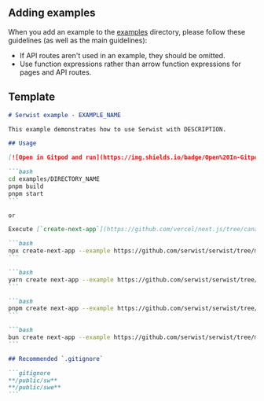 ## Adding examples

When you add an example to the [examples](https://github.com/serwist/serwist/tree/main/examples) directory, please follow these guidelines (as well as the main guidelines):

- If API routes aren't used in an example, they should be omitted.
- Use function expressions rather than arrow function expressions for pages and API routes.

## Template

````markdown
# Serwist example - EXAMPLE_NAME

This example demonstrates how to use Serwist with DESCRIPTION.

## Usage

[![Open in Gitpod and run](https://img.shields.io/badge/Open%20In-Gitpod.io-%231966D2?style=for-the-badge&logo=gitpod)](https://gitpod.io/#https://github.com/serwist/serwist/)

```bash
cd examples/DIRECTORY_NAME
pnpm build
pnpm start
```

or

Execute [`create-next-app`](https://github.com/vercel/next.js/tree/canary/packages/create-next-app) with [npm](https://docs.npmjs.com/cli/init), [Yarn](https://yarnpkg.com/lang/en/docs/cli/create/), [pnpm](https://pnpm.io), or [bun](https://bun.sh) to bootstrap the example:

```bash
npx create-next-app --example https://github.com/serwist/serwist/tree/main/examples/DIRECTORY_NAME my-app
```

```bash
yarn create next-app --example https://github.com/serwist/serwist/tree/main/examples/DIRECTORY_NAME my-app
```

```bash
pnpm create next-app --example https://github.com/serwist/serwist/tree/main/examples/DIRECTORY_NAME my-app
```

```bash
bun create next-app --example https://github.com/serwist/serwist/tree/main/examples/DIRECTORY_NAME my-app
```

## Recommended `.gitignore`

```gitignore
**/public/sw**
**/public/swe**
```
````
